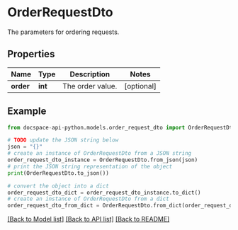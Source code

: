 # OrderRequestDto
The parameters for ordering requests.

## Properties

Name | Type | Description | Notes
------------ | ------------- | ------------- | -------------
**order** | **int** | The order value. | [optional] 

## Example

```python
from docspace-api-python.models.order_request_dto import OrderRequestDto

# TODO update the JSON string below
json = "{}"
# create an instance of OrderRequestDto from a JSON string
order_request_dto_instance = OrderRequestDto.from_json(json)
# print the JSON string representation of the object
print(OrderRequestDto.to_json())

# convert the object into a dict
order_request_dto_dict = order_request_dto_instance.to_dict()
# create an instance of OrderRequestDto from a dict
order_request_dto_from_dict = OrderRequestDto.from_dict(order_request_dto_dict)
```
[[Back to Model list]](../README.md#documentation-for-models) [[Back to API list]](../README.md#documentation-for-api-endpoints) [[Back to README]](../README.md)


